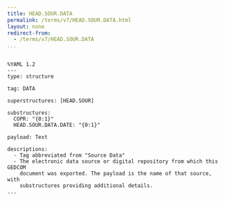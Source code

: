 ```yaml
---
title: HEAD.SOUR.DATA
permalink: /terms/v7/HEAD.SOUR.DATA.html
layout: none
redirect-from:
  - /terms/v7/HEAD.SOUR.DATA
...
```


```

%YAML 1.2
---
type: structure

tag: DATA

superstructures: [HEAD.SOUR]

substructures:
  COPR: "{0:1}"
  HEAD.SOUR.DATA.DATE: "{0:1}"

payload: Text

descriptions:
  - Tag abbreviated from "Source Data"
  - The electronic data source or digital repository from which this GEDCOM
    document was exported. The payload is the name of that source, with
    substructures providing additional details.
...

```